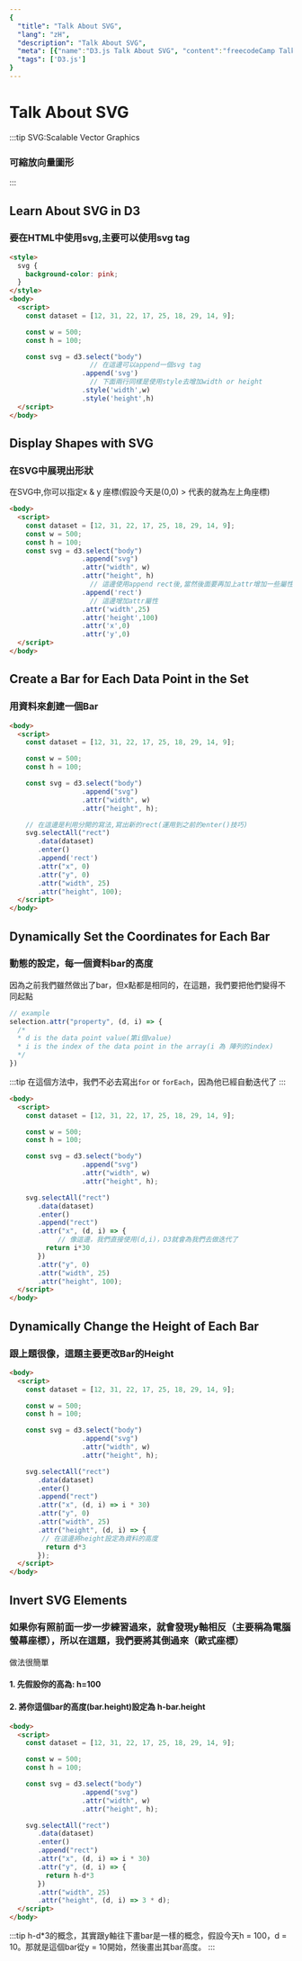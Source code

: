 ```yaml
---
{
  "title": "Talk About SVG",
  "lang": "zH",
  "description": "Talk About SVG",
  "meta": [{"name":"D3.js Talk About SVG", "content":"freecodeCamp Talk About SVG"}],
  "tags": ['D3.js']
}
---
```

# Talk About SVG

:::tip
SVG:Scalable Vector Graphics
### 可縮放向量圖形
:::
## Learn About SVG in D3
### 要在HTML中使用svg,主要可以使用svg tag
```html
<style>
  svg {
    background-color: pink;
  }
</style>
<body>
  <script>
    const dataset = [12, 31, 22, 17, 25, 18, 29, 14, 9];

    const w = 500;
    const h = 100;

    const svg = d3.select("body")
                    // 在這邊可以append一個svg tag
                  .append('svg')
                    // 下面兩行同樣是使用style去增加width or height
                  .style('width',w)
                  .style('height',h)
  </script>
</body>
```

## Display Shapes with SVG
### 在SVG中展現出形狀
在SVG中,你可以指定x & y 座標(假設今天是(0,0) > 代表的就為左上角座標)
```html
<body>
  <script>
    const dataset = [12, 31, 22, 17, 25, 18, 29, 14, 9];
    const w = 500;
    const h = 100;
    const svg = d3.select("body")
                  .append("svg")
                  .attr("width", w)
                  .attr("height", h)
                    // 這邊使用append rect後,當然後面要再加上attr增加一些屬性
                  .append('rect')
                    // 這邊增加attr屬性
                  .attr('width',25)
                  .attr('height',100)
                  .attr('x',0)
                  .attr('y',0)
  </script>
</body>
```

## Create a Bar for Each Data Point in the Set
### 用資料來創建一個Bar
```html
<body>
  <script>
    const dataset = [12, 31, 22, 17, 25, 18, 29, 14, 9];

    const w = 500;
    const h = 100;

    const svg = d3.select("body")
                  .append("svg")
                  .attr("width", w)
                  .attr("height", h);

    // 在這邊是利用分開的寫法,寫出新的rect(運用到之前的enter()技巧)
    svg.selectAll("rect")
       .data(dataset)
       .enter()
       .append('rect')
       .attr("x", 0)
       .attr("y", 0)
       .attr("width", 25)
       .attr("height", 100);
  </script>
</body>

```

## Dynamically Set the Coordinates for Each Bar
### 動態的設定，每一個資料bar的高度
因為之前我們雖然做出了bar，但x點都是相同的，在這題，我們要把他們變得不同起點
```js
// example
selection.attr("property", (d, i) => {
  /* 
  * d is the data point value(第i個value)
  * i is the index of the data point in the array(i 為 陣列的index)
  */
})
```
:::tip
在這個方法中，我們不必去寫出`for` or `forEach`，因為他已經自動迭代了
:::
```html
<body>
  <script>
    const dataset = [12, 31, 22, 17, 25, 18, 29, 14, 9];

    const w = 500;
    const h = 100;

    const svg = d3.select("body")
                  .append("svg")
                  .attr("width", w)
                  .attr("height", h);

    svg.selectAll("rect")
       .data(dataset)
       .enter()
       .append("rect")
       .attr("x", (d, i) => {
            // 像這邊，我們直接使用(d,i)，D3就會為我們去做迭代了
         return i*30
       })
       .attr("y", 0)
       .attr("width", 25)
       .attr("height", 100);
  </script>
</body>

```

## Dynamically Change the Height of Each Bar
### 跟上題很像，這題主要更改Bar的Height
```html
<body>
  <script>
    const dataset = [12, 31, 22, 17, 25, 18, 29, 14, 9];

    const w = 500;
    const h = 100;

    const svg = d3.select("body")
                  .append("svg")
                  .attr("width", w)
                  .attr("height", h);

    svg.selectAll("rect")
       .data(dataset)
       .enter()
       .append("rect")
       .attr("x", (d, i) => i * 30)
       .attr("y", 0)
       .attr("width", 25)
       .attr("height", (d, i) => {
        // 在這邊將height設定為資料的高度
         return d*3
       });
  </script>
</body>

```

## Invert SVG Elements
### 如果你有照前面一步一步練習過來，就會發現y軸相反（主要稱為電腦螢幕座標），所以在這題，我們要將其倒過來（歐式座標）
做法很簡單
#### 1. 先假設你的高為: h=100
#### 2. 將你這個bar的高度(bar.height)設定為 h-bar.height
```html
<body>
  <script>
    const dataset = [12, 31, 22, 17, 25, 18, 29, 14, 9];

    const w = 500;
    const h = 100;

    const svg = d3.select("body")
                  .append("svg")
                  .attr("width", w)
                  .attr("height", h);

    svg.selectAll("rect")
       .data(dataset)
       .enter()
       .append("rect")
       .attr("x", (d, i) => i * 30)
       .attr("y", (d, i) => {
         return h-d*3
       })
       .attr("width", 25)
       .attr("height", (d, i) => 3 * d);
  </script>
</body>

```
:::tip
h-d*3的概念，其實跟y軸往下畫bar是一樣的概念，假設今天h = 100，d = 10。那就是這個bar從y = 10開始，然後畫出其bar高度。
:::
